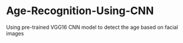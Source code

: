 # Age-Recognition-Using-CNN
Using pre-trained VGG16 CNN model to detect the age based on facial images
